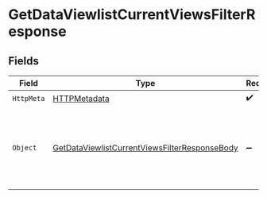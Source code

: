 # GetDataViewlistCurrentViewsFilterResponse


## Fields

| Field                                                                                                                   | Type                                                                                                                    | Required                                                                                                                | Description                                                                                                             |
| ----------------------------------------------------------------------------------------------------------------------- | ----------------------------------------------------------------------------------------------------------------------- | ----------------------------------------------------------------------------------------------------------------------- | ----------------------------------------------------------------------------------------------------------------------- |
| `HttpMeta`                                                                                                              | [HTTPMetadata](../../Models/Components/HTTPMetadata.md)                                                                 | :heavy_check_mark:                                                                                                      | N/A                                                                                                                     |
| `Object`                                                                                                                | [GetDataViewlistCurrentViewsFilterResponseBody](../../Models/Requests/GetDataViewlistCurrentViewsFilterResponseBody.md) | :heavy_minus_sign:                                                                                                      | Successfully retrieved concurrent viewers breakdown by the specified dimension.                                         |